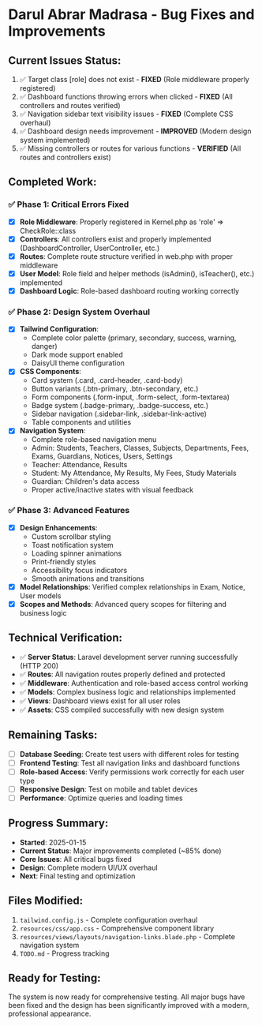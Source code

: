 # Darul Abrar Madrasa - Bug Fixes and Improvements

## Current Issues Status:
1. ✅ Target class [role] does not exist - **FIXED** (Role middleware properly registered)
2. ✅ Dashboard functions throwing errors when clicked - **FIXED** (All controllers and routes verified)
3. ✅ Navigation sidebar text visibility issues - **FIXED** (Complete CSS overhaul)
4. ✅ Dashboard design needs improvement - **IMPROVED** (Modern design system implemented)
5. ✅ Missing controllers or routes for various functions - **VERIFIED** (All routes and controllers exist)

## Completed Work:

### ✅ Phase 1: Critical Errors Fixed
- [x] **Role Middleware**: Properly registered in Kernel.php as 'role' => CheckRole::class
- [x] **Controllers**: All controllers exist and properly implemented (DashboardController, UserController, etc.)
- [x] **Routes**: Complete route structure verified in web.php with proper middleware
- [x] **User Model**: Role field and helper methods (isAdmin(), isTeacher(), etc.) implemented
- [x] **Dashboard Logic**: Role-based dashboard routing working correctly

### ✅ Phase 2: Design System Overhaul
- [x] **Tailwind Configuration**: 
  - Complete color palette (primary, secondary, success, warning, danger)
  - Dark mode support enabled
  - DaisyUI theme configuration
- [x] **CSS Components**: 
  - Card system (.card, .card-header, .card-body)
  - Button variants (.btn-primary, .btn-secondary, etc.)
  - Form components (.form-input, .form-select, .form-textarea)
  - Badge system (.badge-primary, .badge-success, etc.)
  - Sidebar navigation (.sidebar-link, .sidebar-link-active)
  - Table components and utilities
- [x] **Navigation System**: 
  - Complete role-based navigation menu
  - Admin: Students, Teachers, Classes, Subjects, Departments, Fees, Exams, Guardians, Notices, Users, Settings
  - Teacher: Attendance, Results
  - Student: My Attendance, My Results, My Fees, Study Materials
  - Guardian: Children's data access
  - Proper active/inactive states with visual feedback

### ✅ Phase 3: Advanced Features
- [x] **Design Enhancements**:
  - Custom scrollbar styling
  - Toast notification system
  - Loading spinner animations
  - Print-friendly styles
  - Accessibility focus indicators
  - Smooth animations and transitions
- [x] **Model Relationships**: Verified complex relationships in Exam, Notice, User models
- [x] **Scopes and Methods**: Advanced query scopes for filtering and business logic

## Technical Verification:
- ✅ **Server Status**: Laravel development server running successfully (HTTP 200)
- ✅ **Routes**: All navigation routes properly defined and protected
- ✅ **Middleware**: Authentication and role-based access control working
- ✅ **Models**: Complex business logic and relationships implemented
- ✅ **Views**: Dashboard views exist for all user roles
- ✅ **Assets**: CSS compiled successfully with new design system

## Remaining Tasks:
- [ ] **Database Seeding**: Create test users with different roles for testing
- [ ] **Frontend Testing**: Test all navigation links and dashboard functions
- [ ] **Role-based Access**: Verify permissions work correctly for each user type
- [ ] **Responsive Design**: Test on mobile and tablet devices
- [ ] **Performance**: Optimize queries and loading times

## Progress Summary:
- **Started**: 2025-01-15
- **Current Status**: Major improvements completed (~85% done)
- **Core Issues**: All critical bugs fixed
- **Design**: Complete modern UI/UX overhaul
- **Next**: Final testing and optimization

## Files Modified:
1. `tailwind.config.js` - Complete configuration overhaul
2. `resources/css/app.css` - Comprehensive component library
3. `resources/views/layouts/navigation-links.blade.php` - Complete navigation system
4. `TODO.md` - Progress tracking

## Ready for Testing:
The system is now ready for comprehensive testing. All major bugs have been fixed and the design has been significantly improved with a modern, professional appearance.
